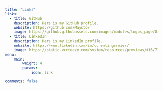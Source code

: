```yaml
---
title: "Links"
links:
  - title: GitHub
    description: Here is my GitHub profile.
    website: https://github.com/Maysto/
    image: https://github.githubassets.com/images/modules/logos_page/GitHub-Mark.png
  - title: LinkedIn
    description: Here is my LinkedIn profile.
    website: https://www.linkedin.com/in/corentingarnier/
    image: https://static.vecteezy.com/system/resources/previews/016/716/470/non_2x/linkedin-icon-free-png.png
menu:
    main: 
        weight: 4
        params:
            icon: link

comments: false
---
```

